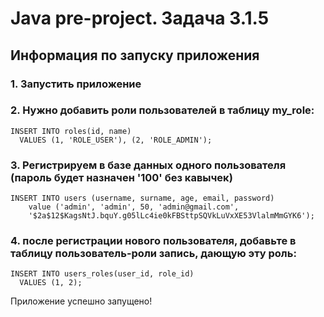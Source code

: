 # Java pre-project. Задача 3.1.5

## Информация по запуску приложения

### 1. Запустить приложение
### 2. Нужно добавить роли пользователей в таблицу my_role:
```aidl
INSERT INTO roles(id, name)
  VALUES (1, 'ROLE_USER'), (2, 'ROLE_ADMIN'); 
```
### 3. Регистрируем в базе данных одного пользователя (пароль будет назначен '100' без кавычек)
```aidl
INSERT INTO users (username, surname, age, email, password)
    value ('admin', 'admin', 50, 'admin@gmail.com', 
    '$2a$12$KagsNtJ.bquY.g05lLc4ie0kFBSttpSQVkLuVxXE53VlalmMmGYK6');
```

### 4. после регистрации нового пользователя, добавьте в таблицу пользователь-роли запись, дающую эту роль:
```aidl
INSERT INTO users_roles(user_id, role_id)
  VALUES (1, 2);
```
Приложение успешно запущено!